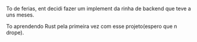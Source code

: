 To de ferias, ent decidi fazer um implement da rinha de backend que teve a uns meses.

To aprendendo Rust pela primeira vez com esse projeto(espero que n drope).
